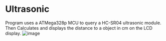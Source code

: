 # Ultrasonic
Program uses a ATMega328p MCU to query a HC-SR04 ultrasonic module. Then Calculates and displays the distance to a object in cm on the LCD display.
![image](https://github.com/Yahya-Ktata/Ultrasonic/assets/144588719/8695e8c7-2539-4be1-83b0-49fd00670647)

